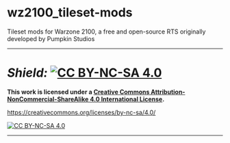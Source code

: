 # wz2100_tileset-mods
Tileset mods for Warzone 2100, a free and open-source RTS originally developed by Pumpkin Studios

________

# _**Shield:**_ [![CC BY-NC-SA 4.0][cc-by-nc-sa-shield]][cc-by-nc-sa]

**This work is licensed under a
[Creative Commons Attribution-NonCommercial-ShareAlike 4.0 International License][cc-by-nc-sa].**

https://creativecommons.org/licenses/by-nc-sa/4.0/

[![CC BY-NC-SA 4.0][cc-by-nc-sa-image]][cc-by-nc-sa]

[cc-by-nc-sa]: http://creativecommons.org/licenses/by-nc-sa/4.0/
[cc-by-nc-sa-image]: https://licensebuttons.net/l/by-nc-sa/4.0/88x31.png
[cc-by-nc-sa-shield]: https://img.shields.io/badge/License-CC%20BY--NC--SA%204.0-lightgrey.svg

________
